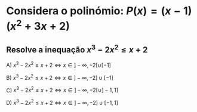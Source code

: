 # Considera o polinómio: $P(x) = (x-1) (x^{2}+3x+2)$ 

## Resolve a inequação $x^{3} -2x^{2}\leqslant x+2$ 

A) $x^{3} -2x^{2}\leqslant x+2 \iff x\in ]-\infty, -2[ \cup [-1]$ 

B) $x^{3} -2x^{2}\leqslant x+2 \iff x\in ]-\infty, -2] \cup [-1]$

C) $x^{3} -2x^{2}\leqslant x+2 \iff x\in ]-\infty, -2[ \cup ]-1,1]$

D) $x^{3} -2x^{2}\leqslant x+2 \iff x\in ]-\infty, -2] \cup [-1,1]$

